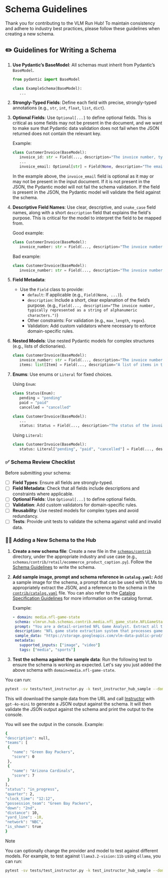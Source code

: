 # Schema Guidelines

Thank you for contributing to the VLM Run Hub! To maintain consistency and adhere to industry best practices, please follow these guidelines when creating a new schema.


## ✏️ Guidelines for Writing a Schema

1. **Use Pydantic’s BaseModel**: All schemas must inherit from Pydantic’s `BaseModel`.
   ```python
   from pydantic import BaseModel

   class ExampleSchema(BaseModel):
      ...
   ```

2. **Strongly-Typed Fields**: Define each field with precise, strongly-typed annotations (e.g., `str`, `int`, `float`, `list`, `dict`).

3. **Optional Fields**: Use `Optional[...]` to define optional fields. This is critical as some fields may not be present in the document, and we want to make sure that Pydantic data validation does not fail when the JSON returned does not contain the relevant key.

   Example:
   ```python
   class CustomerInvoice(BaseModel):
      invoice_id: str = Field(..., description="The invoice number, typically represented as a string of alphanumeric characters.")
      ...
      invoice_email: Optional[str] = Field(None, description="The email address of the customer, typically represented as a string of alphanumeric characters.")
   ```
   In the example above, the `invoice_email` field is optional as it may or may not be present in the input document. If it is not present in the JSON, the Pydantic model will not fail the schema validation. If the field is present in the JSON, the Pydantic model will validate the field against the schema.

4. **Descriptive Field Names**: Use clear, descriptive, and `snake_case` field names, along with a short `description` field that explains the field's purpose. This is critical for the model to interpret the field to be mapped from.

   Good example:
   ```python
   class CustomerInvoice(BaseModel):
      invoice_number: str = Field(..., description="The invoice number, typically represented as a string of alphanumeric characters.")
   ```

   Bad example:
   ```python
   class CustomerInvoice(BaseModel):
      invoice_number: str = Field(..., description="The invoice number.")
   ```

5. **Field Metadata**:
   - Use the `Field` class to provide:
     - `default`: If applicable (e.g., `Field(None, ...)`).
     - `description`: Include a short, clear explanation of the field’s purpose. (e.g., `Field(..., description="The invoice number, typically represented as a string of alphanumeric characters.")`)
     - Other constraints: For validation (e.g., `max_length`, `regex`).
     - Validation: Add custom validators where necessary to enforce domain-specific rules.

6. **Nested Models**: Use nested Pydantic models for complex structures (e.g., lists of dictionaries).

   ```python
   class CustomerInvoice(BaseModel):
      invoice_number: str = Field(..., description="The invoice number, typically represented as a string of alphanumeric characters.")
      items: list[Item] = Field(..., description="A list of items in the invoice.")
   ```

7. **Enums**: Use enums or `Literal` for fixed choices.

   Using `Enum`:
   ```python
   class Status(Enum):
      pending = "pending"
      paid = "paid"
      cancelled = "cancelled"

   class CustomerInvoice(BaseModel):
      ...
      status: Status = Field(..., description="The status of the invoice, which can be either 'pending', 'paid', or 'cancelled'.")
   ```

   Using `Literal`:
   ```python
   class CustomerInvoice(BaseModel):
      status: Literal["pending", "paid", "cancelled"] = Field(..., description="The status of the invoice, which can be either 'pending', 'paid', or 'cancelled'.")
   ```

### ✅ Schema Review Checklist

Before submitting your schema:

- [ ] **Field Types**: Ensure all fields are strongly-typed.
- [ ] **Field Metadata**: Check that all fields include descriptions and constraints where applicable.
- [ ] **Optional Fields**: Use `Optional[...]` to define optional fields.
- [ ] **Validation**: Add custom validators for domain-specific rules.
- [ ] **Reusability**: Use nested models for complex types and avoid redundancy.
- [ ] **Tests**: Provide unit tests to validate the schema against valid and invalid data.

### 👩‍💻 Adding a New Schema to the Hub

1. **Create a new schema file**: Create a new file in the [`schemas/contrib`](../vlmrun/hub/schemas/contrib) directory, under the appropriate industry and use case (e.g., `schemas/contrib/retail/ecommerce_product_caption.py`). Follow the [Schema Guidelines](#✏️-guidelines-for-writing-a-schema) to write the schema.

2. **Add sample image, prompt and schema reference in `catalog.yaml`:** Add a sample image for the schema, a prompt that can be used with VLMs to appropriately extract the JSON, and a reference to the schema in the [`contrib/catalog.yaml`](../vlmrun/hub/contrib/catalog.yaml) file. You can also refer to the [Catalog Specification Guidelines](./catalog-spec.yaml) for more information on the catalog format.

   Example:
   ```yaml
   - domain: media.nfl-game-state
    schema: vlmrun.hub.schemas.contrib.media.nfl_game_state.NFLGameState
    prompt: "You are a detail-oriented NFL Game Analyst. Extract all the relevant game state information from the video feed or screenshot as accurately as possible."
    description: "NFL game state extraction system that processes game footage or screenshots to extract structured information including teams, scores, game clock, possession, and other relevant game state details."
    sample_data: "https://storage.googleapis.com/vlm-data-public-prod/hub/examples/media.nfl-game-state/packers_cardinals_screenshot.png"
    metadata:
      supported_inputs: ["image", "video"]
      tags: ["media", "sports"]
   ```

3. **Test the schema against the sample data**: Run the following test to ensure the schema is working as expected. Let's say you just added the above schema with `domain=media.nfl-game-state`.

You can run:
```bash
pytest -sv tests/test_instructor.py -k test_instructor_hub_sample --domain media.nfl-game-state
```

This will download the sample data from the URL and call [Instructor](https://github.com/jxnl/instructor/) with `gpt-4o-mini` to generate a JSON output against the schema. It will then validate the JSON output against the schema and print the output to the console.

You will see the output in the console.
   Example:
   ```bash
   {
  "description": null,
  "teams": [
    {
      "name": "Green Bay Packers",
      "score": 0
    },
    {
      "name": "Arizona Cardinals",
      "score": 7
    }
  ],
  "status": "in_progress",
  "quarter": 2,
  "clock_time": "12:12",
  "possession_team": "Green Bay Packers",
  "down": "2nd",
  "distance": 10,
  "yard_line": -10,
  "network": "NBC",
  "is_shown": true
}
```

> [!NOTE]
> You can optionally change the provider and model to test against different models. For example, to test against `llama3.2-vision:11b` using `ollama`, you can run:
> ```bash
> pytest -sv tests/test_instructor.py -k test_instructor_hub_sample --domain media.nfl-game-state --provider ollama --model llama3.2-vision:11b
> ```
